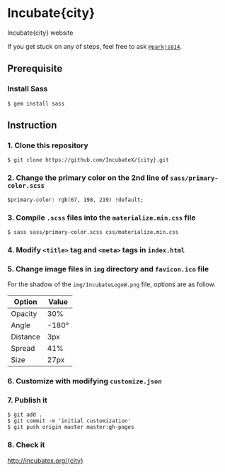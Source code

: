 # Incubate{city}
Incubate{city} website

If you get stuck on any of steps, feel free to ask <a href="http://fb.com/parkjs814" target="_blank">`@parkjs814`</a>.

Prerequisite
------------
### Install Sass
    $ gem install sass

Instruction
-----------
### 1. Clone this repository
    $ git clone https://github.com/IncubateX/{city}.git
### 2. Change the primary color on the 2nd line of `sass/primary-color.scss`
    $primary-color: rgb(67, 198, 219) !default;
### 3. Compile `.scss` files into the `materialize.min.css` file
    $ sass sass/primary-color.scss css/materialize.min.css
### 4. Modify `<title>` tag and `<meta>` tags in `index.html`
### 5. Change image files in `img` directory and `favicon.ico` file
For the shadow of the `img/IncubateLogoW.png` file, options are as follow.

| Option   | Value |
|----------|-------|
| Opacity  | 30%   |
| Angle    | -180° |
| Distance | 3px   |
| Spread   | 41%   |
| Size     | 27px  |
### 6. Customize with modifying `customize.json`
### 7. Publish it
    $ git add .
    $ git commit -m 'initial customization'
    $ git push origin master master:gh-pages
### 8. Check it
<a href="http://incubatex.org/{city}" target="_blank">http://incubatex.org/{city}</a>